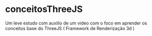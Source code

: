 # conceitosThreeJS
Um leve estudo com auxilio de um video com o foco em aprender os conceitos base do ThreeJS ( Framework de Renderização 3d ) 
